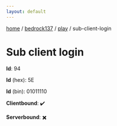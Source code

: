 ```yaml
---
layout: default
---
```


[home](/)  /  [bedrock137](/protocol/bedrock137)  /  [play](/protocol/bedrock137/play)  /  sub-client-login

# Sub client login

**Id**: 94

**Id** (hex): 5E

**Id** (bin): 01011110

**Clientbound**: ✔️

**Serverbound**: ✖️
